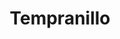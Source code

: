 ---
layout: wine
year: 2012
title: Tempranillo
sub: Piedra Roja Block 22
link: /product/tempranillo
bg-image: /assets/images/images/tempranillo.jpg
color-image: /assets/images/images/wine--temparnillo.jpg
intro:
    title: The Tempranillo That Could
    content: "A little over two years in large format French Oak barrels and another 8 months months in bottle, allows our single vineyard Tempranillo to exhibit bright aromas and flavors of pomegranate, plum, dark cherry, herbs & boysenberry jam. These lead into hints of dark chocolate, sweet blonde tobacco and dusty/earthy aromas and flavors. The well balanced acidity and ripe/mature tannins, help round out this 100% varietal Tempranillo. Our Tempranillo pairs well with Spanish Chilindron stew, a  rack of lamb or any dishes incorporating rosemary and thyme."
blurb: "A unique wine, rich and deep in color and complimented with lingering notes of black cherry, tobacco, and cassis."
tec:
    tasting: "Our Tempranillo exhibits aromas and flavors of plum, pomegranate, dark cherry & boysenberry jam prevail at first and then lead into chocolate truffles, grilled meats, and a sweet blond tobacco. Well balanced with an atypical high acidity and mature and robust tannin round out this Tempranillo."
    appellation: "Napa Valley"
    varietal:
        - "100% Tempranillo"
    alcohol: "14%"
    vineyards:
        - "54% Hardester Ranch"
        - "3% T Bar T Ranch"
        - "43% Vineyard Partners"
    cases: 
    barrel: "Stainless Steel"
    accolades:
        - "Best Wine - <em>Spectator</em>"
    pairing:
        - "Paella"
        - "Sausage"
        - "Pasta"
    cents: "I grew this little beauty about fifteen years ago. It blew my mind, and has consistently been blowing my mind since. Try this, it’s a game changer."
image: '/assets/images/images/bottle--tempranillo.jpg'
price: $28.00
club: true
techsheet:
---